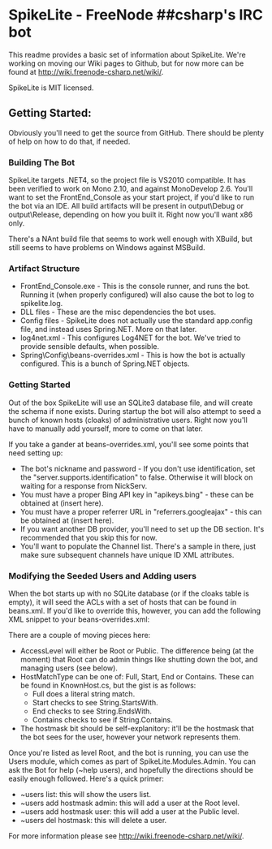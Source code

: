 SpikeLite - FreeNode ##csharp's IRC bot
=============

This readme provides a basic set of information about SpikeLite. We're working on moving our Wiki pages to Github, but for now more can be found at http://wiki.freenode-csharp.net/wiki/.

SpikeLite is MIT licensed.

Getting Started:
------------

Obviously you'll need to get the source from GitHub. There should be plenty of help on how to do that, if needed.

### Building The Bot

SpikeLite targets .NET4, so the project file is VS2010 compatible. It has been verified to work on Mono 2.10, and against
MonoDevelop 2.6. You'll want to set the FrontEnd_Console as your start project, if you'd like to run the bot via an IDE. All
build artifacts will be present in output\Debug or output\Release, depending on how you built it. Right now you'll want x86 only.

There's a NAnt build file that seems to work well enough with XBuild, but still seems to have problems on Windows against MSBuild.

### Artifact Structure

* FrontEnd_Console.exe - This is the console runner, and runs the bot. Running it (when properly configured) will also cause the bot to log to spikelite.log.
* DLL files - These are the misc dependencies the bot uses. 
* Config files - SpikeLite does not actually use the standard app.config file, and instead uses Spring.NET. More on that later.
* log4net.xml - This configures Log4NET for the bot. We've tried to provide sensible defaults, when possible.
* Spring\Config\beans-overrides.xml - This is how the bot is actually configured. This is a bunch of Spring.NET objects.

### Getting Started

Out of the box SpikeLite will use an SQLite3 database file, and will create the schema if none exists. During startup the bot will also attempt to seed
a bunch of known hosts (cloaks) of administrative users. Right now you'll have to manually add yourself, more to come on that later.

If you take a gander at beans-overrides.xml, you'll see some points that need setting up:

* The bot's nickname and password - If you don't use identification, set the "server.supports.identification" to false. Otherwise it will block on waiting for a response from NickServ.
* You must have a proper Bing API key in "apikeys.bing" - these can be obtained at (insert here).
* You must have a proper referrer URL in "referrers.googleajax" - this can be obtained at (insert here).
* If you want another DB provider, you'll need to set up the DB section. It's recommended that you skip this for now.
* You'll want to populate the Channel list.  There's a sample in there, just make sure subsequent channels have unique ID XML attributes.

### Modifying the Seeded Users and Adding users

When the bot starts up with no SQLite database (or if the cloaks table is empty), it will seed the ACLs with a set of hosts that can be found in beans.xml.
If you'd like to override this, however, you can add the following XML snippet to your beans-overrides.xml:

  <object id="seedCloaks" type="FrontEnd_Console.Spring.CloakList, FrontEnd_Console">
    <constructor-arg index="0">
      <list element-type="SpikeLite.Domain.Model.Authentication.KnownHost, SpikeLite.Domain">
        <object id ="bob" type="SpikeLite.Domain.Model.Authentication.KnownHost, SpikeLite.Domain">
          <property name="AccessLevel" value="Root"/>
          <property name="HostMatchType" value="Start"/>
          <property name="HostMask" value="bob@127.0.0.1"/>
        </object>
      </list>
    </constructor-arg>
  </object>	
  
There are a couple of moving pieces here:

* AccessLevel will either be Root or Public. The difference being (at the moment) that Root can do admin things like shutting down the bot, and managing users (see below).
* HostMatchType can be one of: Full, Start, End or Contains. These can be found in KnownHost.cs, but the gist is as follows:
    * Full does a literal string match.
    * Start checks to see String.StartsWith.
    * End checks to see String.EndsWith.
    * Contains checks to see if String.Contains.
* The hostmask bit should be self-explanitory: it'll be the hostmask that the bot sees for the user, however your network represents them.

Once you're listed as level Root, and the bot is running, you can use the Users module, which comes as part of SpikeLite.Modules.Admin.
You can ask the Bot for help (~help users), and hopefully the directions should be easily enough followed. Here's a quick primer:

* ~users list: this will show the users list.
* ~users add hostmask admin: this will add a user at the Root level.
* ~users add hostmask user: this will add a user at the Public level.
* ~users del hostmask: this will delete a user.

For more information please see http://wiki.freenode-csharp.net/wiki/.
